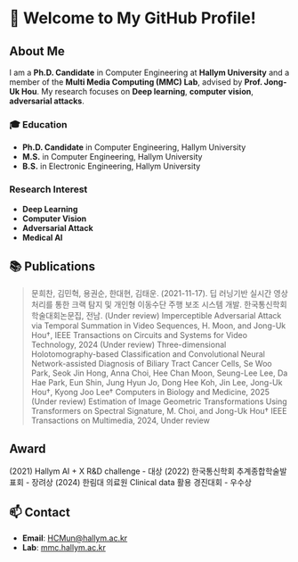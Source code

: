 # 👋 Welcome to My GitHub Profile!

## About Me
I am a **Ph.D. Candidate** in Computer Engineering at **Hallym University** and a member of the **Multi Media Computing (MMC) Lab**, advised by **Prof. Jong-Uk Hou**. My research focuses on **Deep learning**, **computer vision**, **adversarial attacks**.  

### 🎓 Education
- **Ph.D. Candidate** in Computer Engineering, Hallym University  
- **M.S.** in Computer Engineering, Hallym University  
- **B.S.** in Electronic Engineering, Hallym University  

###  Research Interest
 - **Deep Learning**
 - **Computer Vision**
 - **Adversarial Attack**
 - **Medical AI**


## 📚 Publications
> 문희찬, 김민혁, 용권순, 한대현, 김태운. (2021-11-17). 딥 러닝기반 실시간 영상처리를 통한 크랙 탐지 및 개인형 이동수단 주행 보조 시스템 개발. 한국통신학회 학술대회논문집, 전남.
> (Under review) Imperceptible Adversarial Attack via Temporal Summation in Video Sequences, H. Moon, and Jong-Uk Hou†, IEEE Transactions on Circuits and Systems for Video Technology, 2024
> (Under review) Three-dimensional Holotomography-based Classification and Convolutional Neural Network-assisted Diagnosis of Biliary Tract Cancer Cells, Se Woo Park, Seok Jin Hong, Anna Choi, Hee Chan Moon, Seung-Lee Lee, Da Hae Park, Eun Shin, Jung Hyun Jo, Dong Hee Koh, Jin Lee, Jong-Uk Hou†, Kyong Joo Lee† Computers in Biology and Medicine, 2025
> (Under review) Estimation of Image Geometric Transformations Using Transformers on Spectral Signature, M. Choi, and Jong-Uk Hou† IEEE Transactions on Multimedia, 2024, Under review


## Award
(2021) Hallym AI + X R&D challenge  - 대상
(2022) 한국통신학회 추계종합학술발표회  - 장려상
(2024) 한림대 의료원 Clinical data 활용 경진대회 - 우수상
## 📫 Contact
- **Email**: HCMun@hallym.ac.kr 
- **Lab**: [mmc.hallym.ac.kr](https://mmc.hallym.ac.kr)  

